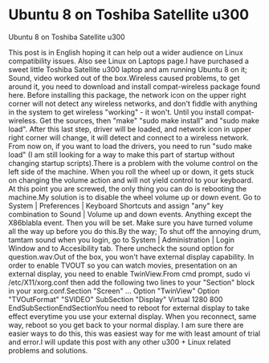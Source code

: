 # Ubuntu 8 on Toshiba Satellite u300


Ubuntu 8 on Toshiba Satellite u300



This post is in English hoping it can help out a wider audience on Linux compatibility issues. Also see Linux on Laptops page.I have purchased a sweet little Toshiba Satellite u300 laptop and am running Ubuntu 8 on it; Sound, video worked out of the box.Wireless caused problems, to get around it, you need to download and install compat-wireless package found here. Before installing this package, the network icon on the upper right corner will not detect any wireless networks, and don't fiddle with anything in the system to get wireless "working" - it won't. Until you install compat-wireless. Get the sources, then "make" "sudo make install" and "sudo make load". After this last step, driver will be loaded, and network icon in upper right corner will change, it will detect and connect to a wireless network. From now on, if you want to load the drivers, you need to run "sudo make load" (I am still looking for a way to make this part of startup without changing startup scripts).There is a problem with the volume control on the left side of the machine. When you roll the wheel up or down, it gets stuck on changing the volume action and will not yield control to your keyboard. At this point you are screwed, the only thing you can do is rebooting the machine.My solution is to disable the wheel volume up or down event. Go to System | Preferences | Keyboard Shortcuts and assign "any" key combination to Sound | Volume up and down events. Anything except the X86blabla event. Then you will be set. Make sure you have turned volume all the way up before you do this.By the way; To shut off the annoying drum, tamtam sound when you login, go to System | Administration | Login Window and to Accesibility tab. There uncheck the sound option for question.wav.Out of the box, you won't have external display capability. In order to enable TVOUT so you can watch movies, presentation on an external display, you need to enable TwinView.From cmd prompt, sudo vi /etc/X11/xorg.conf then add the following two lines to your "Section" block in your xorg.conf.Section "Screen"     ...    Option         "TwinView" Option         "TVOutFormat" "SVIDEO"        SubSection "Display"                Virtual 1280 800        EndSubSectionEndSectionYou need to reboot for external display to take effect everytime you use your external display. When you reconnect, same way, reboot so you get back to your normal display. I am sure there are easier ways to do this, this was easiest way for me with least amount of trial and error.I will update this post with any other u300 + Linux related problems and solutions.




